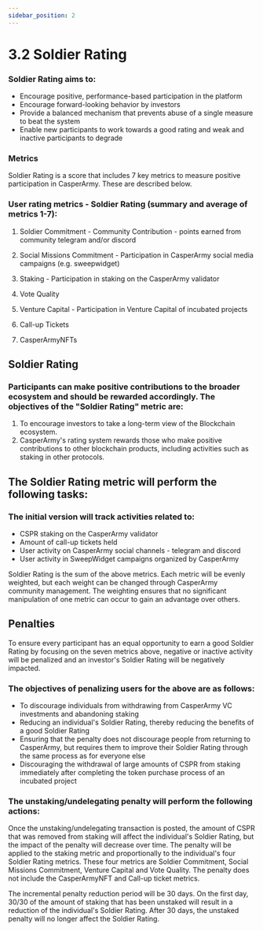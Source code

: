 ```yaml
---
sidebar_position: 2
---
```


# 3.2 Soldier Rating

### Soldier Rating aims to:
- Encourage positive, performance-based participation in the platform
- Encourage forward-looking behavior by investors
- Provide a balanced mechanism that prevents abuse of a single measure to beat the system
- Enable new participants to work towards a good rating and weak and inactive participants to degrade

### Metrics
 
Soldier Rating is a score that includes 7 key metrics to measure positive participation in CasperArmy. These are described below.

### User rating metrics - Soldier Rating (summary and average of metrics 1-7):

1. Soldier Commitment - Community Contribution - points earned from community telegram and/or discord
 
2. Social Missions Commitment - Participation in CasperArmy social media campaigns (e.g. sweepwidget)
 
3. Staking - Participation in staking on the CasperArmy validator
 
4. Vote Quality
 
5. Venture Capital - Participation in Venture Capital of incubated projects
 
6. Call-up Tickets
 
7. CasperArmyNFTs

## Soldier Rating
 
### Participants can make positive contributions to the broader ecosystem and should be rewarded accordingly. The objectives of the "Soldier Rating" metric are:

1. To encourage investors to take a long-term view of the Blockchain ecosystem.
2. CasperArmy's rating system rewards those who make positive contributions to other blockchain products, including activities such as staking in other protocols.

## The Soldier Rating metric will perform the following tasks:

### The initial version will track activities related to:

- CSPR staking on the CasperArmy validator
- Amount of call-up tickets held
- User activity on CasperArmy social channels - telegram and discord
- User activity in SweepWidget campaigns organized by CasperArmy

Soldier Rating is the sum of the above metrics.
Each metric will be evenly weighted, but each weight can be changed through CasperArmy community management. The weighting ensures that no significant manipulation of one metric can occur to gain an advantage over others.

## Penalties

To ensure every participant has an equal opportunity to earn a good Soldier Rating by focusing on the seven metrics above, negative or inactive activity will be penalized and an investor's Soldier Rating will be negatively impacted.

### The objectives of penalizing users for the above are as follows:

- To discourage individuals from withdrawing from CasperArmy VC investments and abandoning staking
- Reducing an individual's Soldier Rating, thereby reducing the benefits of a good Soldier Rating
- Ensuring that the penalty does not discourage people from returning to CasperArmy, but requires them to improve their Soldier Rating through the same process as for everyone else
- Discouraging the withdrawal of large amounts of CSPR from staking immediately after completing the token purchase process of an incubated project

### The unstaking/undelegating penalty will perform the following actions:

Once the unstaking/undelegating transaction is posted, the amount of CSPR that was removed from staking will affect the individual's Soldier Rating, but the impact of the penalty will decrease over time. The penalty will be applied to the staking metric and proportionally to the individual's four Soldier Rating metrics. These four metrics are Soldier Commitment, Social Missions Commitment, Venture Capital and Vote Quality. The penalty does not include the CasperArmyNFT and Call-up ticket metrics.

The incremental penalty reduction period will be 30 days. On the first day, 30/30 of the amount of staking that has been unstaked will result in a reduction of the individual's Soldier Rating. After 30 days, the unstaked penalty will no longer affect the Soldier Rating.
